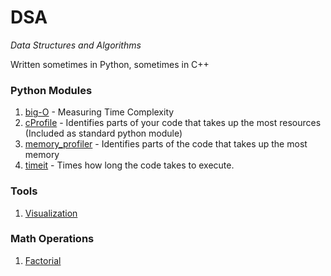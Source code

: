 # DSA
*Data Structures and Algorithms*

Written sometimes in Python, sometimes in C++

### Python Modules
1. [big-O](https://pypi.org/project/big-O/) - Measuring Time Complexity
2. [cProfile](https://docs.python.org/3/library/profile.html) - Identifies parts of your code that takes up the most resources (Included as standard python module)
3. [memory_profiler](https://pypi.org/project/memory-profiler/) - Identifies parts of the code that takes up the most memory
4. [timeit](https://docs.python.org/3/library/timeit.html#timeit.timeit) - Times how long the code takes to execute.

### Tools
1. [Visualization](https://visualgo.net/en)

### Math Operations
1. [Factorial](https://github.com/anzonathan/DSA/blob/main/Factorials.ipynb)

